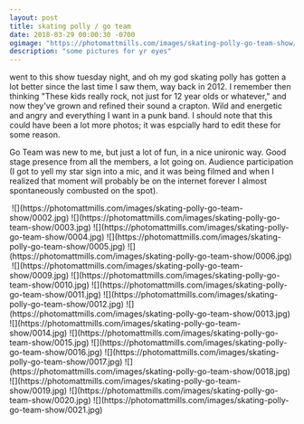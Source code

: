 ```yaml
---
layout: post
title: skating polly / go team
date: 2018-03-29 00:00:30 -0700
ogimage: "https://photomattmills.com/images/skating-polly-go-team-show/0012.jpg"
description: "some pictures for yr eyes"
---
```


went to this show tuesday night, and oh my god skating polly has gotten a lot better since the last time I saw them, way back in 2012. I remember then thinking "These kids really rock, not just for 12 year olds or whatever," and now they've grown and refined their sound a crapton. Wild and energetic and angry and everything I want in a punk band. I should note that this could have been a lot more photos; it was espcially hard to edit these for some reason. 

Go Team was new to me, but just a lot of fun, in a nice unironic way. Good stage presence from all the members, a lot going on. Audience participation (I got to yell my star sign into a mic, and it was being filmed and when I realized that moment will probably be on the internet forever I almost spontaneously combusted on the spot). 

<span style="display:block;" class="center">
<img alt="" class="vertical" src="https://photomattmills.com/images/skating-polly-go-team-show/0001.jpg"><span class="caption"></span>
![](https://photomattmills.com/images/skating-polly-go-team-show/0002.jpg)
<span class="caption"></span>
![](https://photomattmills.com/images/skating-polly-go-team-show/0003.jpg)
<span class="caption"></span>
![](https://photomattmills.com/images/skating-polly-go-team-show/0004.jpg)
<span class="caption"></span>
![](https://photomattmills.com/images/skating-polly-go-team-show/0005.jpg)
<span class="caption"></span>
![](https://photomattmills.com/images/skating-polly-go-team-show/0006.jpg)
<span class="caption"></span>
<img alt="" class="vertical" src="https://photomattmills.com/images/skating-polly-go-team-show/0008.jpg">
<span class="caption"></span>
<img alt="" class="vertical" src="https://photomattmills.com/images/skating-polly-go-team-show/0007.jpg">
<span class="caption"></span>
![](https://photomattmills.com/images/skating-polly-go-team-show/0009.jpg)
<span class="caption"></span>
![](https://photomattmills.com/images/skating-polly-go-team-show/0010.jpg)
<span class="caption"></span>
![](https://photomattmills.com/images/skating-polly-go-team-show/0011.jpg)
<span class="caption"></span>
![](https://photomattmills.com/images/skating-polly-go-team-show/0012.jpg)
<span class="caption"></span>
![](https://photomattmills.com/images/skating-polly-go-team-show/0013.jpg)
<span class="caption"></span>
![](https://photomattmills.com/images/skating-polly-go-team-show/0014.jpg)
<span class="caption"></span>
![](https://photomattmills.com/images/skating-polly-go-team-show/0015.jpg)
<span class="caption"></span>
![](https://photomattmills.com/images/skating-polly-go-team-show/0016.jpg)
<span class="caption"></span>
![](https://photomattmills.com/images/skating-polly-go-team-show/0017.jpg)
<span class="caption"></span>
![](https://photomattmills.com/images/skating-polly-go-team-show/0018.jpg)
<span class="caption"></span>
![](https://photomattmills.com/images/skating-polly-go-team-show/0019.jpg)
<span class="caption"></span>
![](https://photomattmills.com/images/skating-polly-go-team-show/0020.jpg)
<span class="caption"></span>
![](https://photomattmills.com/images/skating-polly-go-team-show/0021.jpg)
<span class="caption"></span>
</span>
